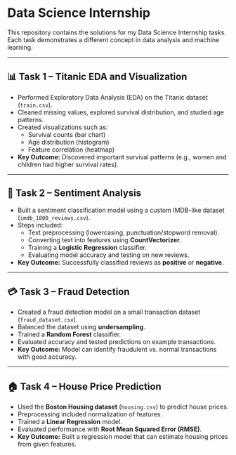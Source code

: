 # Data Science Internship  

This repository contains the solutions for my Data Science Internship tasks.  
Each task demonstrates a different concept in data analysis and machine learning.  

---

## 📊 Task 1 – Titanic EDA and Visualization  
- Performed Exploratory Data Analysis (EDA) on the Titanic dataset (`train.csv`).  
- Cleaned missing values, explored survival distribution, and studied age patterns.  
- Created visualizations such as:  
  - Survival counts (bar chart)  
  - Age distribution (histogram)  
  - Feature correlation (heatmap)  
- **Key Outcome:** Discovered important survival patterns (e.g., women and children had higher survival rates).  

---

## 📝 Task 2 – Sentiment Analysis  
- Built a sentiment classification model using a custom IMDB-like dataset (`imdb_1000_reviews.csv`).  
- Steps included:  
  - Text preprocessing (lowercasing, punctuation/stopword removal).  
  - Converting text into features using **CountVectorizer**.  
  - Training a **Logistic Regression** classifier.  
  - Evaluating model accuracy and testing on new reviews.  
- **Key Outcome:** Successfully classified reviews as **positive** or **negative**.  

---

## 💳 Task 3 – Fraud Detection  
- Created a fraud detection model on a small transaction dataset (`fraud_dataset.csv`).  
- Balanced the dataset using **undersampling**.  
- Trained a **Random Forest** classifier.  
- Evaluated accuracy and tested predictions on example transactions.  
- **Key Outcome:** Model can identify fraudulent vs. normal transactions with good accuracy.  

---

## 🏠 Task 4 – House Price Prediction  
- Used the **Boston Housing dataset** (`housing.csv`) to predict house prices.  
- Preprocessing included normalization of features.  
- Trained a **Linear Regression** model.  
- Evaluated performance with **Root Mean Squared Error (RMSE)**.  
- **Key Outcome:** Built a regression model that can estimate housing prices from given features.  

